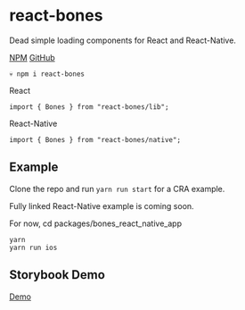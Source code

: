 # react-bones

Dead simple loading components for React and React-Native.

[NPM](https://www.npmjs.com/package/react-bones)
[GitHub](https://github.com/jottenlips/react-bones/)

```
💀 npm i react-bones
```

React

```
import { Bones } from "react-bones/lib";

```

React-Native

```
import { Bones } from "react-bones/native";

```

## Example

Clone the repo and run `yarn run start` for a CRA example.

Fully linked React-Native example is coming soon.

For now, cd packages/bones_react_native_app

```
yarn
yarn run ios
```

## Storybook Demo

[Demo](https://jottenlips.github.io/react-bones)
